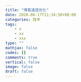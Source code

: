 ```yaml
---
title: "博客速度优化"
date: 2020-06-17T11:34:58+08:00
categories: 技术
tags:
    - x
    - xx
    - xxx
type: ""
mathjax: false
codes: []
comments: true
vertical: false
image: false
draft: false
---
```



<!--more-->
